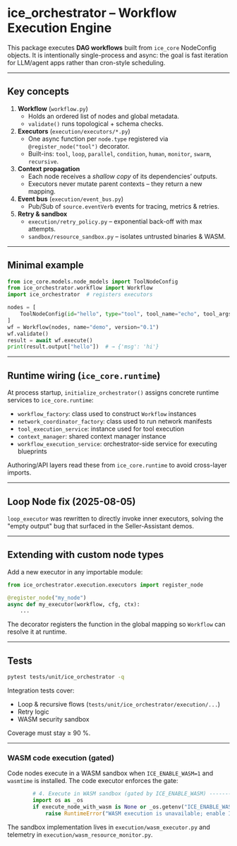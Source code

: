 # ice_orchestrator – Workflow Execution Engine

This package executes **DAG workflows** built from `ice_core` NodeConfig
objects.  It is intentionally single-process and async: the goal is fast
iteration for LLM/agent apps rather than cron-style scheduling.

---

## Key concepts

1. **Workflow** (`workflow.py`)
   * Holds an ordered list of nodes and global metadata.
   * `validate()` runs topological + schema checks.
2. **Executors** (`execution/executors/*.py`)
   * One async function per `node.type` registered via
     `@register_node("tool")` decorator.
   * Built-ins: `tool`, `loop`, `parallel`, `condition`, `human`, `monitor`,
     `swarm`, `recursive`.
3. **Context propagation**
   * Each node receives a *shallow copy* of its dependencies’ outputs.
   * Executors never mutate parent contexts – they return a new mapping.
4. **Event bus** (`execution/event_bus.py`)
   * Pub/Sub of `source.eventVerb` events for tracing, metrics & retries.
5. **Retry & sandbox**
   * `execution/retry_policy.py` – exponential back-off with max attempts.
   * `sandbox/resource_sandbox.py` – isolates untrusted binaries & WASM.

---

## Minimal example

```python
from ice_core.models.node_models import ToolNodeConfig
from ice_orchestrator.workflow import Workflow
import ice_orchestrator  # registers executors

nodes = [
    ToolNodeConfig(id="hello", type="tool", tool_name="echo", tool_args={"msg": "hi"})
]
wf = Workflow(nodes, name="demo", version="0.1")
wf.validate()
result = await wf.execute()
print(result.output["hello"])  # → {'msg': 'hi'}
```

---

## Runtime wiring (`ice_core.runtime`)

At process startup, `initialize_orchestrator()` assigns concrete runtime services
to `ice_core.runtime`:

- `workflow_factory`: class used to construct `Workflow` instances
- `network_coordinator_factory`: class used to run network manifests
- `tool_execution_service`: instance used for tool execution
- `context_manager`: shared context manager instance
- `workflow_execution_service`: orchestrator-side service for executing blueprints

Authoring/API layers read these from `ice_core.runtime` to avoid cross-layer imports.

---

## Loop Node fix (2025-08-05)

`loop_executor` was rewritten to directly invoke inner executors, solving the
"empty output" bug that surfaced in the Seller-Assistant demos.

---

## Extending with custom node types

Add a new executor in any importable module:

```python
from ice_orchestrator.execution.executors import register_node

@register_node("my_node")
async def my_executor(workflow, cfg, ctx):
    ...
```

The decorator registers the function in the global mapping so `Workflow` can
resolve it at runtime.

---

## Tests

```bash
pytest tests/unit/ice_orchestrator -q
```

Integration tests cover:
* Loop & recursive flows (`tests/unit/ice_orchestrator/execution/...`)
* Retry logic
* WASM security sandbox

Coverage must stay ≥ 90 %.

---

### WASM code execution (gated)

Code nodes execute in a WASM sandbox when `ICE_ENABLE_WASM=1` and `wasmtime` is installed. The code executor enforces the gate:

```84:92:src/ice_orchestrator/execution/executors/builtin/code_node_executor.py
        # 4. Execute in WASM sandbox (gated by ICE_ENABLE_WASM) -----------
        import os as _os
        if execute_node_with_wasm is None or _os.getenv("ICE_ENABLE_WASM", "1") != "1":
            raise RuntimeError("WASM execution is unavailable; enable ICE_ENABLE_WASM=1 and install 'wasmtime'.")
```

The sandbox implementation lives in `execution/wasm_executor.py` and telemetry in `execution/wasm_resource_monitor.py`.

